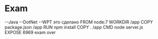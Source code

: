 # Exam
--Java
--DotNet
--WPT
это сделано
FROM node:7
WORKDIR /app
COPY package.json /app
RUN npm install
COPY . /app
CMD node server.js
EXPOSE 6969
exam over
